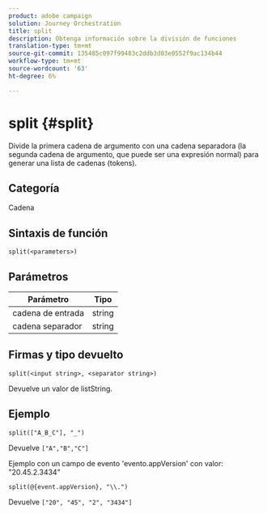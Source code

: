 ```yaml
---
product: adobe campaign
solution: Journey Orchestration
title: split
description: Obtenga información sobre la división de funciones
translation-type: tm+mt
source-git-commit: 135485c097f99483c2ddb3d03e0552f9ac134b44
workflow-type: tm+mt
source-wordcount: '63'
ht-degree: 6%

---
```



# split {#split}

Divide la primera cadena de argumento con una cadena separadora (la segunda cadena de argumento, que puede ser una expresión normal) para generar una lista de cadenas (tokens).

## Categoría

Cadena

## Sintaxis de función

`split(<parameters>)`

## Parámetros

| Parámetro | Tipo |
|-----------|------------------|
| cadena de entrada | string |
| cadena separador | string |

## Firmas y tipo devuelto

`split(<input string>, <separator string>)`

Devuelve un valor de listString.

## Ejemplo

`split(["A_B_C"], "_")`

Devuelve `["A","B","C"]`

Ejemplo con un campo de evento &#39;evento.appVersion&#39; con valor: &quot;20.45.2.3434&quot;

`split(@{event.appVersion}, "\\.")`

Devuelve `["20", "45", "2", "3434"]`
